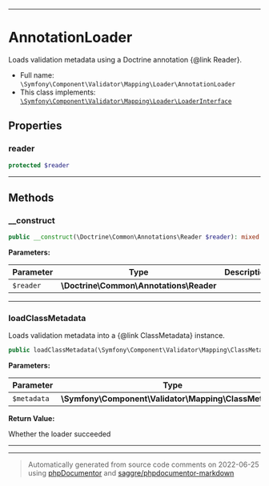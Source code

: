 ***

# AnnotationLoader

Loads validation metadata using a Doctrine annotation {@link Reader}.



* Full name: `\Symfony\Component\Validator\Mapping\Loader\AnnotationLoader`
* This class implements:
[`\Symfony\Component\Validator\Mapping\Loader\LoaderInterface`](./LoaderInterface.md)



## Properties


### reader



```php
protected $reader
```






***

## Methods


### __construct



```php
public __construct(\Doctrine\Common\Annotations\Reader $reader): mixed
```








**Parameters:**

| Parameter | Type | Description |
|-----------|------|-------------|
| `$reader` | **\Doctrine\Common\Annotations\Reader** |  |




***

### loadClassMetadata

Loads validation metadata into a {@link ClassMetadata} instance.

```php
public loadClassMetadata(\Symfony\Component\Validator\Mapping\ClassMetadata $metadata): bool
```








**Parameters:**

| Parameter | Type | Description |
|-----------|------|-------------|
| `$metadata` | **\Symfony\Component\Validator\Mapping\ClassMetadata** |  |


**Return Value:**

Whether the loader succeeded



***


***
> Automatically generated from source code comments on 2022-06-25 using [phpDocumentor](http://www.phpdoc.org/) and [saggre/phpdocumentor-markdown](https://github.com/Saggre/phpDocumentor-markdown)
